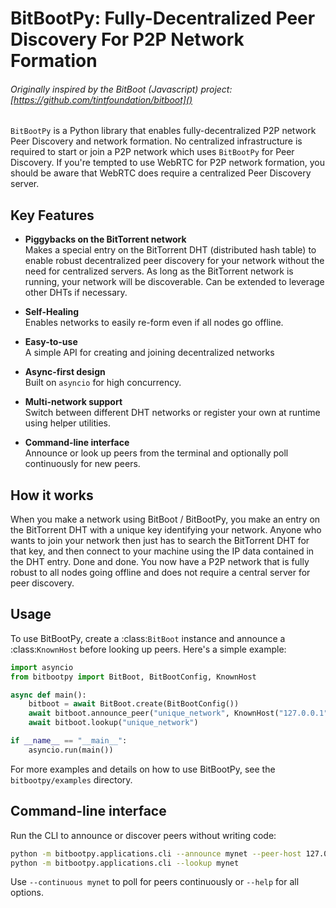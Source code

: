 # BitBootPy: Fully-Decentralized Peer Discovery For P2P Network Formation

###### Originally inspired by the BitBoot (Javascript) project: [https://github.com/tintfoundation/bitboot]()

`BitBootPy` is a Python library that enables fully-decentralized P2P network Peer Discovery and network formation. No centralized infrastructure is required to start or join a P2P network which uses `BitBootPy` for Peer Discovery. If you're tempted to use WebRTC for P2P network formation, you should be aware that WebRTC does require a centralized Peer Discovery server.


## Key Features
- **Piggybacks on the BitTorrent network** \
Makes a special entry on the BitTorrent DHT (distributed hash table) to enable robust decentralized peer discovery for your network without the need for centralized servers. As long as the BitTorrent network is running, your network will be discoverable. Can be extended to leverage other DHTs if necessary.

- **Self-Healing** \
Enables networks to easily re-form even if all nodes go offline.

- **Easy-to-use**\
A simple API for creating and joining decentralized networks

- **Async-first design**\
Built on ``asyncio`` for high concurrency.

- **Multi-network support**\
Switch between different DHT networks or register your own at runtime using helper utilities.

- **Command-line interface**\
Announce or look up peers from the terminal and optionally poll continuously for new peers.

## How it works
When you make a network using BitBoot / BitBootPy, you make an entry on the BitTorrent DHT with a unique key identifying your network. Anyone who wants to join your network then just has to search the BitTorrent DHT for that key, and then connect to your machine using the IP data contained in the DHT entry. Done and done. You now have a P2P network that is fully robust to all nodes going offline and does not require a central server for peer discovery.


## Usage
To use BitBootPy, create a :class:`BitBoot` instance and announce a
:class:`KnownHost` before looking up peers. Here's a simple example:

```python
import asyncio
from bitbootpy import BitBoot, BitBootConfig, KnownHost

async def main():
    bitboot = await BitBoot.create(BitBootConfig())
    await bitboot.announce_peer("unique_network", KnownHost("127.0.0.1", 6881))
    await bitboot.lookup("unique_network")

if __name__ == "__main__":
    asyncio.run(main())
```

For more examples and details on how to use BitBootPy, see the `bitbootpy/examples` directory.

## Command-line interface
Run the CLI to announce or discover peers without writing code:

```bash
python -m bitbootpy.applications.cli --announce mynet --peer-host 127.0.0.1 --peer-port 6881
python -m bitbootpy.applications.cli --lookup mynet
```

Use ``--continuous mynet`` to poll for peers continuously or ``--help`` for all options.

